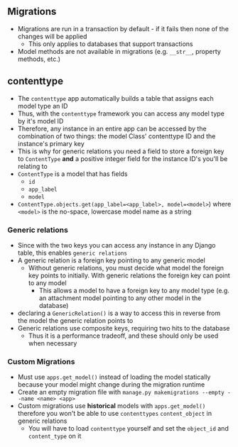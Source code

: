## Migrations

- Migrations are run in a transaction by default - if it fails then none of the changes will be applied
  - This only applies to databases that support transactions
- Model methods are not available in migrations (e.g. `__str__`, property methods, etc.)

## contenttype

- The `contenttype` app automatically builds a table that assigns each model type an ID
- Thus, with the `contenttype` framework you can access any model type by it's model ID
- Therefore, any instance in an entire app can be accessed by the combination of two things: the model Class' contenttype ID and the instance's primary key
- This is why for generic relations you need a field to store a foreign key to `ContentType` **and** a positive integer field for the instance ID's you'll be relating to
- `ContentType` is a model that has fields
  - `id`
  - `app_label`
  - `model`
- `ContentType.objects.get(app_label=<app_label>, model=<model>`) where `<model>` is the no-space, lowercase model name as a string

### Generic relations

- Since with the two keys you can access any instance in any Django table, this enables `generic relations`
- A generic relation is a foreign key pointing to any generic model
  - Without generic relations, you must decide what model the foreign key points to initially. With generic relations the foreign key can point to any model
    - This allows a model to have a foreign key to any model type (e.g. an attachment model pointing to any other model in the database)
- declaring a `GenericRelation()` is a way to access this in reverse from the model the generic relation points to
- Generic relations use composite keys, requiring two hits to the database
  - Thus it is a performance tradeoff, and these should only be used when necessary

### Custom Migrations

- Must use `apps.get_model()` instead of loading the model statically because your model might change during the migration runtime
- Create an empty migration file with `manage.py makemigrations --empty --name <name> <app>`
- Custom migrations use **historical** models with `apps.get_model()` therefore you won't be able to use `contenttypes` `content_object` in generic relations
  - You will have to load `contenttype` yourself and set the `object_id` and `content_type` on it
